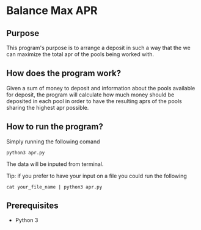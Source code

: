 # Balance Max APR

## Purpose 

This program's purpose is to arrange a deposit in such a way that the we can maximize the total apr of the pools being worked with.

## How does the program work?

Given a sum of money to deposit and information about the pools available for deposit, the program will calculate how much money should be deposited in each pool in order to have the resulting aprs of the pools sharing the highest apr possible.

## How to run the program?

Simply running the following comand 

    python3 apr.py

The data will be inputed from terminal. 

Tip: if you prefer to have your input on a file you could run the following

    cat your_file_name | python3 apr.py

## Prerequisites
+ Python 3